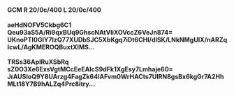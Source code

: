 #### GCM R 20/0c/400 L 20/0c/400
**aeHdNOFV5Ckbg6C1**<br/>**Qeu93aS5A/Ri9qxBUq9GhscNAtVIiXOVccZ6VeJn874=**<br/>**UKnoPTI0GIY7IzQ77XUDbSJC5XbKgq7iDt6CHl/dISK/LNkNMgUIX/nARZqIcwL/AgKMEROQBuxtXlMS...**<br/><br/>
**TRSs36AplRuXSbRq**<br/>**sZ0O3Xe6ExsVgtMCcEeEAIcS9dFk1XgEsy7Lmhaje60=**<br/>**JrAUSIoQ9Y8UArzg4FagZk64lAFvm0WrHACts7UIRN8gsBx6kgGr7A2HhMLt18Y7B9hALZq4Prc8itry...**